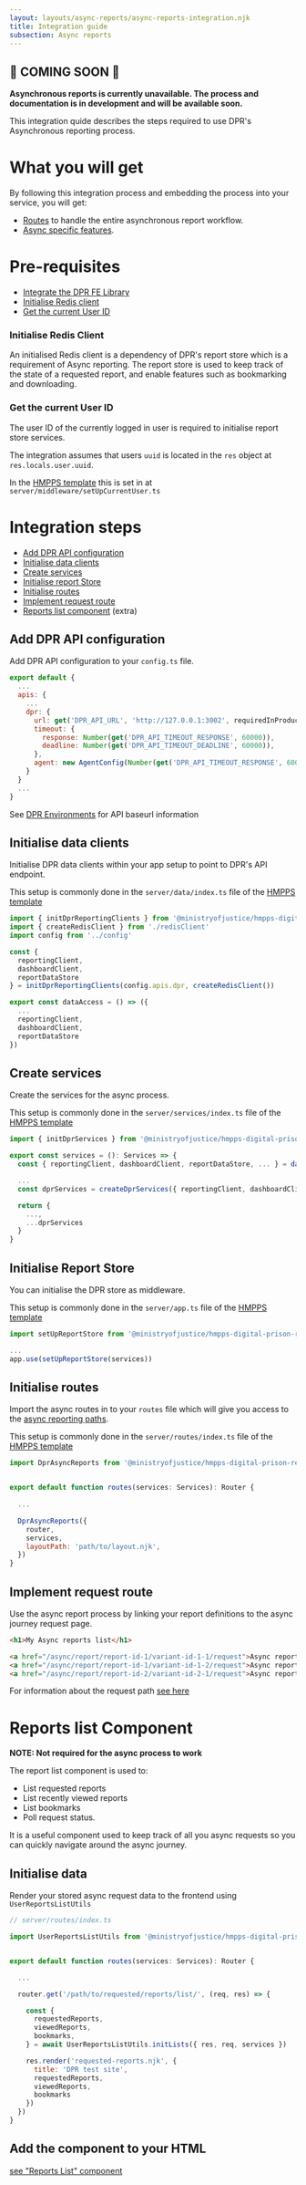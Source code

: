 ```yaml
---
layout: layouts/async-reports/async-reports-integration.njk
title: Integration guide
subsection: Async reports
---
```

## 🚧 COMING SOON 🚧

**Asynchronous reports is currently unavailable. The process and documentation is in development and will be available soon.**

This integration quide describes the steps required to use DPR's Asynchronous reporting process.

# What you will get

By following this integration process and embedding the process into your service, you will get:

- [Routes](/reports/async-routes) to handle the entire asynchronous report workflow.
- [Async specific features](/reports/report-features).

# Pre-requisites

- [Integrate the DPR FE Library](/get-started/integrating-the-library)
- [Initialise Redis client](#initialise-redis-client)
- [Get the current User ID](#current-user-id)

### Initialise Redis Client

An initialised Redis client is a dependency of DPR's report store which is a requirement of Async reporting. The report store is used to keep track of the state of a requested report, and enable features such as bookmarking and downloading. 

### Get the current User ID

The user ID of the currently logged in user is required to initialise report store services. 

The integration assumes that users `uuid` is located in the `res` object at `res.locals.user.uuid`. 

In the <a href="https://github.com/ministryofjustice/hmpps-template-typescript/blob/main/server/middleware/setUpCurrentUser.ts" target="_blank">HMPPS template</a> this is set in at `server/middleware/setUpCurrentUser.ts` 

# Integration steps

- [Add DPR API configuration](#add-dpr-api-configuration)
- [Initialise data clients](#initialise-data-clients)
- [Create services](#create-services)
- [Initialise report Store](#initialise-report-store)
- [Initialise routes](#initialise-routes)
- [Implement request route](#implement-request-route)
- [Reports list component](#reports-list-component) (extra)

## Add DPR API configuration

Add DPR API configuration to your `config.ts` file. 

```js
export default {
  ...
  apis: {
    ...
    dpr: {
      url: get('DPR_API_URL', 'http://127.0.0.1:3002', requiredInProduction),
      timeout: {
        response: Number(get('DPR_API_TIMEOUT_RESPONSE', 60000)),
        deadline: Number(get('DPR_API_TIMEOUT_DEADLINE', 60000)),
      },
      agent: new AgentConfig(Number(get('DPR_API_TIMEOUT_RESPONSE', 60000))),
    }
  }
  ...
}
```
See <a href="/get-started/environments" target="_blank">DPR Environments</a> for API baseurl information

## Initialise data clients

Initialise DPR data clients within your app setup to point to DPR's API endpoint. 

This setup is commonly done in the `server/data/index.ts` file of the <a href="https://github.com/ministryofjustice/hmpps-template-typescript/blob/main/server/data/index.ts" target="_blank">HMPPS template</a>

```js
import { initDprReportingClients } from '@ministryofjustice/hmpps-digital-prison-reporting-frontend/dpr/data/dprReportingClient'
import { createRedisClient } from './redisClient'
import config from '../config'

const {  
  reportingClient, 
  dashboardClient, 
  reportDataStore 
} = initDprReportingClients(config.apis.dpr, createRedisClient())

export const dataAccess = () => ({
  ...
  reportingClient, 
  dashboardClient, 
  reportDataStore
})

```

## Create services

Create the services for the async process. 

This setup is commonly done in the `server/services/index.ts` file of the <a href="https://github.com/ministryofjustice/hmpps-template-typescript/blob/main/server/services/index.ts" target="_blank">HMPPS template</a>

```js
import { initDprServices } from '@ministryofjustice/hmpps-digital-prison-reporting-frontend/dpr/utils/ReportStoreServiceUtils'

export const services = (): Services => {
  const { reportingClient, dashboardClient, reportDataStore, ... } = dataAccess()

  ...
  const dprServices = createDprServices({ reportingClient, dashboardClient, reportDataStore })

  return {
    ...,
    ...dprServices
  }
}

```

## Initialise Report Store

You can initialise the DPR store as middleware. 

This setup is commonly done in the `server/app.ts` file of the <a href="https://github.com/ministryofjustice/hmpps-template-typescript/blob/main/server/app.ts" target="_blank">HMPPS template</a>

```js
import setUpReportStore from '@ministryofjustice/hmpps-digital-prison-reporting-frontend/dpr/middleware/setUpReportStore'

...
app.use(setUpReportStore(services))

```



## Initialise routes

Import the async routes in to your `routes` file which will give you access to the [async reporting paths](/reports/async-routes). 

This setup is commonly done in the `server/routes/index.ts` file of the <a href="https://github.com/ministryofjustice/hmpps-template-typescript/blob/main/server/routes/index.ts" target="_blank">HMPPS template</a>

```js
import DprAsyncReports from '@ministryofjustice/hmpps-digital-prison-reporting-frontend/dpr/routes/asyncReports'


export default function routes(services: Services): Router {
  
  ...

  DprAsyncReports({
    router,
    services,
    layoutPath: 'path/to/layout.njk',
  })
}
```

## Implement request route

Use the async report process by linking your report definitions to the async journey request page.

```html
<h1>My Async reports list</h1>

<a href="/async/report/report-id-1/variant-id-1-1/request">Async report 1</a>
<a href="/async/report/report-id-1/variant-id-1-2/request">Async report 2</a>
<a href="/async/report/report-id-2/variant-id-2-1/request">Async report 3</a>
```

For information about the request path [see here](/reports/async-routes/#request-page)

# Reports list Component

**NOTE: Not required for the async process to work**

The report list component is used to:

- List requested reports
- List recently viewed reports
- List bookmarks
- Poll request status.

It is a useful component used to keep track of all you async requests so you can quickly navigate around the async journey. 

## Initialise data

Render your stored async request data to the frontend using `UserReportsListUtils`

```js
// server/routes/index.ts

import UserReportsListUtils from '@ministryofjustice/hmpps-digital-prison-reporting-frontend/dpr/components/user-reports/utils'


export default function routes(services: Services): Router {

  ...

  router.get('/path/to/requested/reports/list/', (req, res) => {

    const {
      requestedReports,
      viewedReports,
      bookmarks,
    } = await UserReportsListUtils.initLists({ res, req, services })

    res.render('requested-reports.njk', {
      title: 'DPR test site',
      requestedReports,
      viewedReports,
      bookmarks
    })
  })
}
```

## Add the component to your HTML

[see "Reports List" component](/components/reports-list)
